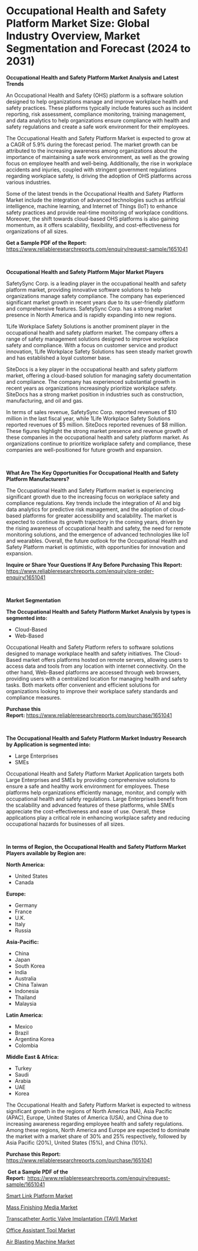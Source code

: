 <p><h1>Occupational Health and Safety Platform Market Size: Global Industry Overview, Market Segmentation and Forecast (2024 to 2031)</h1></p><p><strong>Occupational Health and Safety Platform Market Analysis and Latest Trends</strong></p>
<p><p>An Occupational Health and Safety (OHS) platform is a software solution designed to help organizations manage and improve workplace health and safety practices. These platforms typically include features such as incident reporting, risk assessment, compliance monitoring, training management, and data analytics to help organizations ensure compliance with health and safety regulations and create a safe work environment for their employees.</p><p>The Occupational Health and Safety Platform Market is expected to grow at a CAGR of 5.9% during the forecast period. The market growth can be attributed to the increasing awareness among organizations about the importance of maintaining a safe work environment, as well as the growing focus on employee health and well-being. Additionally, the rise in workplace accidents and injuries, coupled with stringent government regulations regarding workplace safety, is driving the adoption of OHS platforms across various industries.</p><p>Some of the latest trends in the Occupational Health and Safety Platform Market include the integration of advanced technologies such as artificial intelligence, machine learning, and Internet of Things (IoT) to enhance safety practices and provide real-time monitoring of workplace conditions. Moreover, the shift towards cloud-based OHS platforms is also gaining momentum, as it offers scalability, flexibility, and cost-effectiveness for organizations of all sizes.</p></p>
<p><strong>Get a Sample PDF of the Report:&nbsp;</strong> <a href="https://www.reliableresearchreports.com/enquiry/request-sample/1651041">https://www.reliableresearchreports.com/enquiry/request-sample/1651041</a></p>
<p>&nbsp;</p>
<p><strong>Occupational Health and Safety Platform Major Market Players</strong></p>
<p><p>SafetySync Corp. is a leading player in the occupational health and safety platform market, providing innovative software solutions to help organizations manage safety compliance. The company has experienced significant market growth in recent years due to its user-friendly platform and comprehensive features. SafetySync Corp. has a strong market presence in North America and is rapidly expanding into new regions.</p><p>1Life Workplace Safety Solutions is another prominent player in the occupational health and safety platform market. The company offers a range of safety management solutions designed to improve workplace safety and compliance. With a focus on customer service and product innovation, 1Life Workplace Safety Solutions has seen steady market growth and has established a loyal customer base.</p><p>SiteDocs is a key player in the occupational health and safety platform market, offering a cloud-based solution for managing safety documentation and compliance. The company has experienced substantial growth in recent years as organizations increasingly prioritize workplace safety. SiteDocs has a strong market position in industries such as construction, manufacturing, and oil and gas.</p><p>In terms of sales revenue, SafetySync Corp. reported revenues of $10 million in the last fiscal year, while 1Life Workplace Safety Solutions reported revenues of $5 million. SiteDocs reported revenues of $8 million. These figures highlight the strong market presence and revenue growth of these companies in the occupational health and safety platform market. As organizations continue to prioritize workplace safety and compliance, these companies are well-positioned for future growth and expansion.</p></p>
<p>&nbsp;</p>
<p><strong>What Are The Key Opportunities For Occupational Health and Safety Platform Manufacturers?</strong></p>
<p><p>The Occupational Health and Safety Platform market is experiencing significant growth due to the increasing focus on workplace safety and compliance regulations. Key trends include the integration of AI and big data analytics for predictive risk management, and the adoption of cloud-based platforms for greater accessibility and scalability. The market is expected to continue its growth trajectory in the coming years, driven by the rising awareness of occupational health and safety, the need for remote monitoring solutions, and the emergence of advanced technologies like IoT and wearables. Overall, the future outlook for the Occupational Health and Safety Platform market is optimistic, with opportunities for innovation and expansion.</p></p>
<p><strong>Inquire or Share Your Questions If Any Before Purchasing This Report:</strong> <a href="https://www.reliableresearchreports.com/enquiry/pre-order-enquiry/1651041">https://www.reliableresearchreports.com/enquiry/pre-order-enquiry/1651041</a></p>
<p>&nbsp;</p>
<p><strong>Market Segmentation</strong></p>
<p><strong>The Occupational Health and Safety Platform Market Analysis by types is segmented into:</strong></p>
<p><ul><li>Cloud-Based</li><li>Web-Based</li></ul></p>
<p><p>Occupational Health and Safety Platform refers to software solutions designed to manage workplace health and safety initiatives. The Cloud-Based market offers platforms hosted on remote servers, allowing users to access data and tools from any location with internet connectivity. On the other hand, Web-Based platforms are accessed through web browsers, providing users with a centralized location for managing health and safety tasks. Both markets offer convenient and efficient solutions for organizations looking to improve their workplace safety standards and compliance measures.</p></p>
<p><strong>Purchase this Report:&nbsp;</strong><a href="https://www.reliableresearchreports.com/purchase/1651041">https://www.reliableresearchreports.com/purchase/1651041</a></p>
<p>&nbsp;</p>
<p><strong>The Occupational Health and Safety Platform Market Industry Research by Application is segmented into:</strong></p>
<p><ul><li>Large Enterprises</li><li>SMEs</li></ul></p>
<p><p>Occupational Health and Safety Platform Market Application targets both Large Enterprises and SMEs by providing comprehensive solutions to ensure a safe and healthy work environment for employees. These platforms help organizations efficiently manage, monitor, and comply with occupational health and safety regulations. Large Enterprises benefit from the scalability and advanced features of these platforms, while SMEs appreciate the cost-effectiveness and ease of use. Overall, these applications play a critical role in enhancing workplace safety and reducing occupational hazards for businesses of all sizes.</p></p>
<p>&nbsp;</p>
<p><strong>In terms of Region, the Occupational Health and Safety Platform Market Players available by Region are:</strong></p>
<p>
    <p> <strong> North America: </strong>
        <ul>
            <li>United States</li>
            <li>Canada</li>
        </ul>
        </p> 
    <p> <strong> Europe: </strong>
        <ul>
            <li>Germany</li>
            <li>France</li>
            <li>U.K.</li>
            <li>Italy</li>
            <li>Russia</li>
        </ul>
        </p> 
    <p> <strong> Asia-Pacific: </strong>
        <ul>
            <li>China</li>
            <li>Japan</li>
            <li>South Korea</li>
            <li>India</li>
            <li>Australia</li>
            <li>China Taiwan</li>
            <li>Indonesia</li>
            <li>Thailand</li>
            <li>Malaysia</li>
        </ul>
        </p> 
    <p> <strong> Latin America: </strong>
        <ul>
            <li>Mexico</li>
            <li>Brazil</li>
            <li>Argentina Korea</li>
            <li>Colombia</li>
        </ul>
        </p> 
    <p> <strong> Middle East & Africa: </strong>
        <ul>
            <li>Turkey</li>
            <li>Saudi</li>
            <li>Arabia</li>
            <li>UAE</li>
            <li>Korea</li>
        </ul>
    </p>
    </p>
<p><p>The Occupational Health and Safety Platform Market is expected to witness significant growth in the regions of North America (NA), Asia Pacific (APAC), Europe, United States of America (USA), and China due to increasing awareness regarding employee health and safety regulations. Among these regions, North America and Europe are expected to dominate the market with a market share of 30% and 25% respectively, followed by Asia Pacific (20%), United States (15%), and China (10%).</p></p>
<p><strong>Purchase this Report: </strong><a href="https://www.reliableresearchreports.com/purchase/1651041">https://www.reliableresearchreports.com/purchase/1651041</a></p>
<p>&nbsp;<strong>Get a Sample PDF of the Report:&nbsp;&nbsp;</strong><a href="https://www.reliableresearchreports.com/enquiry/request-sample/1651041">https://www.reliableresearchreports.com/enquiry/request-sample/1651041</a></p>
<p><strong></strong></p>
<p><p><a href="https://github.com/castoriffic/Market-Research-Report-List-3/blob/main/smart-link-platform-market.md">Smart Link Platform Market</a></p><p><a href="https://issuu.com/reportprime-2/docs/mass-finishing-media-market-size-2030.pptx">Mass Finishing Media Market</a></p><p><a href="https://medium.com/@dolorestoy4545/transcatheter-aortic-valve-implantation-tavi-market-analysis-its-cagr-market-segmentation-and-92dfc223d91c">Transcatheter Aortic Valve Implantation (TAVI) Market</a></p><p><a href="https://github.com/yoshih12/Market-Research-Report-List-1/blob/main/office-assistant-tool-market.md">Office Assistant Tool Market</a></p><p><a href="https://issuu.com/reportprime-2/docs/air-blasting-machine-market-size-2030.pptx">Air Blasting Machine Market</a></p></p>